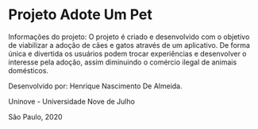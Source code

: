 # Projeto Adote Um Pet
Informações do projeto:
O projeto é criado e desenvolvido com o objetivo de viabilizar a adoção de cães e gatos através de um aplicativo. De forma única e divertida os usuários podem trocar experiências e desenvolver o interesse pela adoção, assim diminuindo o comércio ilegal de animais domésticos.

Desenvolvido por:
Henrique Nascimento De Almeida.

Uninove - Universidade Nove de Julho

São Paulo, 2020
